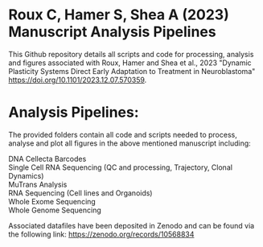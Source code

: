 # Roux C, Hamer S, Shea A (2023) Manuscript Analysis Pipelines
This Github repository details all scripts and code for processing, analysis and figures associated with Roux, Hamer and Shea et al., 2023 "Dynamic Plasticity Systems Direct Early Adaptation to Treatment in Neuroblastoma" https://doi.org/10.1101/2023.12.07.570359.

# Analysis Pipelines:

The provided folders contain all code and scripts needed to process, analyse and plot all figures in the above mentioned manuscript including:

DNA Cellecta Barcodes \
Single Cell RNA Sequencing (QC and processing, Trajectory, Clonal Dynamics) \
MuTrans Analysis \
RNA Sequencing (Cell lines and Organoids) \
Whole Exome Sequencing \
Whole Genome Sequencing 

Associated datafiles have been deposited in Zenodo and can be found via the following link: https://zenodo.org/records/10568834
